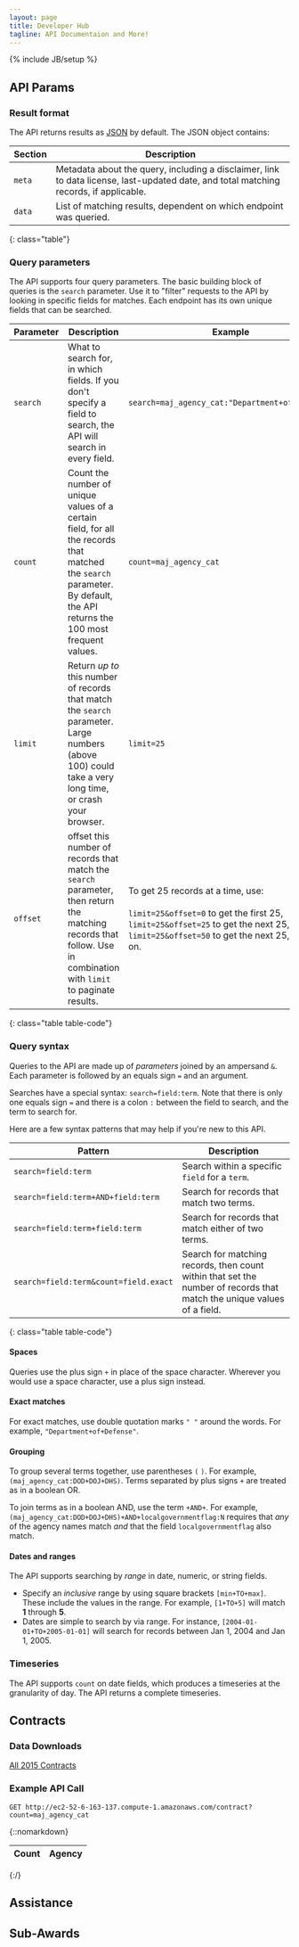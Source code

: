 ```yaml
---
layout: page
title: Developer Hub
tagline: API Documentaion and More!
---
```

{% include JB/setup %}

## API Params

### Result format

The API returns results as [JSON](http://www.json.org/) by default. The JSON object contains:

| Section | Description |
|-|-|
| `meta` | Metadata about the query, including a disclaimer, link to data license, last-updated date, and total matching records, if applicable. |
| `data` | List of matching results, dependent on which endpoint was queried. |
{: class="table"}

### Query parameters

The API supports four query parameters. The basic building block of queries is the `search` parameter. Use it to "filter" requests to the API by looking in specific fields for matches. Each endpoint has its own unique fields that can be searched.

| Parameter | Description | Example |
|-|-|-|
| `search` | What to search for, in which fields. If you don't specify a field to search, the API will search in every field. | `search=maj_agency_cat:"Department+of+Defense"` |
| `count` | Count the number of unique values of a certain field, for all the records that matched the `search` parameter. By default, the API returns the 100 most frequent values. | `count=maj_agency_cat` |
| `limit` | Return *up to* this number of records that match the `search` parameter. Large numbers (above 100) could take a very long time, or crash your browser. | `limit=25` |
| `offset` | offset this number of records that match the `search` parameter, then return the matching records that follow. Use in combination with `limit` to paginate results. | To get 25 records at a time, use:<br /><br />`limit=25&offset=0` to get the first 25,<br />`limit=25&offset=25` to get the next 25,<br />`limit=25&offset=50` to get the next 25, and so on. |
{: class="table table-code"}

### Query syntax

Queries to the API are made up of *parameters* joined by an ampersand `&`. Each parameter is followed by an equals sign `=` and an argument.

Searches have a special syntax: `search=field:term`. Note that there is only one equals sign `=` and there is a colon `:` between the field to search, and the term to search for.

Here are a few syntax patterns that may help if you're new to this API.

| Pattern | Description |
|-|-|
| `search=field:term` | Search within a specific `field` for a `term`. |
| `search=field:term+AND+field:term` | Search for records that match two terms. |
| `search=field:term+field:term` | Search for records that match either of two terms. |
| `search=field:term&count=field.exact` | Search for matching records, then count within that set the number of records that match the unique values of a field. |
{: class="table table-code"}

#### Spaces

Queries use the plus sign `+` in place of the space character. Wherever you would use a space character, use a plus sign instead.

#### Exact matches

For exact matches, use double quotation marks `" "` around the words. For example, `"Department+of+Defense"`.

#### Grouping

To group several terms together, use parentheses `(` `)`. For example, `(maj_agency_cat:DOD+DOJ+DHS)`. Terms separated by plus signs `+` are treated as in a boolean OR.

To join terms as in a boolean AND, use the term `+AND+`. For example, `(maj_agency_cat:DOD+DOJ+DHS)+AND+localgovernmentflag:N` requires that *any* of the agency names match *and* that the field `localgovernmentflag` also match.

#### Dates and ranges

The API supports searching by *range* in date, numeric, or string fields.

 - Specify an *inclusive* range by using square brackets `[min+TO+max]`. These include the values in the range. For example, `[1+TO+5]` will match **1** through **5**.
 - Dates are simple to search by via range. For instance, `[2004-01-01+TO+2005-01-01]` will search for records between Jan 1, 2004 and Jan 1, 2005.

### Timeseries

The API supports `count` on date fields, which produces a timeseries at the granularity of day. The API returns a complete timeseries.


## Contracts

### Data Downloads
[All 2015 Contracts](https://s3.amazonaws.com/data-act-demo/contract_all_2015.csv)


### Example API Call


```
GET http://ec2-52-6-163-137.compute-1.amazonaws.com/contract?count=maj_agency_cat
```

{::nomarkdown}
<table id="results"class="table table-bordered table-striped">
<thead>
<tr>
  <th>Count</th>
  <th>Agency</th>
</tr>
</thead>
<tbody></tbody>    
</table>
{:/}
<script type="text/javascript">
$(function() {

    $.get('http://ec2-52-6-163-137.compute-1.amazonaws.com/contract?count=maj_agency_cat',function(data,textStatus, jqXHR){
        
        printTable(data.data);
    
    });
    
    function printTable(data) {
    
        var output = '';
        $.each(data,function(k,v){
            output += '<tr><td>' + v.count + '</td><td>' + v.term + '</td></tr>';
        });
        
        console.log(output);
        
        $('#results tbody').html(output);
    
    }



});

</script>    
    
## Assistance

## Sub-Awards

